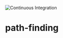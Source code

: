 ![Continuous Integration](https://github.com/msmouni/path-finding/actions/workflows/qt.yaml/badge.svg?branch=main) 

# path-finding